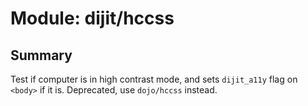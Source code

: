 # Module: dijit/hccss

## Summary

Test if computer is in high contrast mode, and sets `dijit_a11y` flag on `<body>` if it is.
Deprecated, use ``dojo/hccss`` instead.
